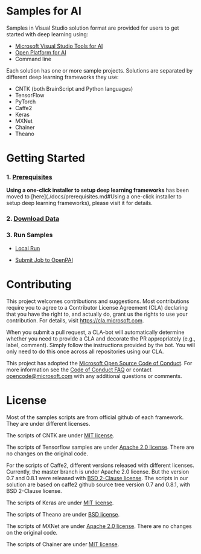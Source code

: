 # Samples for AI

Samples in Visual Studio solution format are provided for users to get started with deep learning using:
- [Microsoft Visual Studio Tools for AI](https://github.com/Microsoft/vs-tools-for-ai)
- [Open Platform for AI](https://github.com/Microsoft/pai)
- Command line

Each solution has one or more sample projects.
Solutions are separated by different deep learning frameworks they use:
- CNTK (both BrainScript and Python languages)
- TensorFlow
- PyTorch
- Caffe2
- Keras
- MXNet
- Chainer
- Theano


# Getting Started

### 1. [Prerequisites](./docs/prerequisites.md)
   **Using a one-click installer to setup deep learning frameworks** has been moved to [here](./docs/prerequisites.md#Using a one-click installer to setup deep learning frameworks), please visit it for details.

### 2. [Download Data](./docs/download_data.md)

### 3. Run Samples

   - [Local Run](./docs/local_run.md)

   - [Submit Job to OpenPAI](./docs/submit_job_to_pai.md)


# Contributing

This project welcomes contributions and suggestions. Most contributions require you to
agree to a Contributor License Agreement (CLA) declaring that you have the right to,
and actually do, grant us the rights to use your contribution. For details, visit
https://cla.microsoft.com.

When you submit a pull request, a CLA-bot will automatically determine whether you need
to provide a CLA and decorate the PR appropriately (e.g., label, comment). Simply follow the
instructions provided by the bot. You will only need to do this once across all repositories using our CLA.

This project has adopted the [Microsoft Open Source Code of Conduct](https://opensource.microsoft.com/codeofconduct/).
For more information see the [Code of Conduct FAQ](https://opensource.microsoft.com/codeofconduct/faq/)
or contact [opencode@microsoft.com](mailto:opencode@microsoft.com) with any additional questions or comments.


# License

Most of the samples scripts are from official github of each framework. They are under different licenses.

The scripts of CNTK are under [MIT license](https://en.wikipedia.org/wiki/MIT_License).

The scripts of Tensorflow samples are under [Apache 2.0 license](https://en.wikipedia.org/wiki/Apache_License#Version_2.0).
There are no changes on the original code.

For the scripts of Caffe2, different versions released with different licenses.
Currently, the master branch is under Apache 2.0 license. But the version 0.7 and 0.8.1 were released with [BSD 2-Clause license](https://github.com/caffe2/caffe2/tree/v0.8.1).
The scripts in our solution are based on caffe2 github source tree version 0.7 and 0.8.1, with BSD 2-Clause license.

The scripts of Keras are under [MIT license](https://github.com/fchollet/keras/blob/master/LICENSE).

The scripts of Theano are under [BSD license](https://en.wikipedia.org/wiki/BSD_licenses).

The scripts of MXNet are under [Apache 2.0 license](https://en.wikipedia.org/wiki/Apache_License#Version_2.0).
There are no changes on the original code.

The scripts of Chainer are under [MIT license](https://github.com/chainer/chainer/blob/master/LICENSE).
